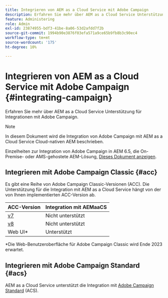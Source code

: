 ```yaml
---
title: Integrieren von AEM as a Cloud Service mit Adobe Campaign
description: Erfahren Sie mehr über AEM as a Cloud Service Unterstützung für Integrationen mit Adobe Campaign.
feature: Administering
role: Admin
exl-id: 23874955-bdf3-41be-8a06-53d2afdd7f2b
source-git-commit: 1994b90e3876f03efa571a9ce65b9fb8b3c90ec4
workflow-type: tm+mt
source-wordcount: '175'
ht-degree: 10%

---
```



# Integrieren von AEM as a Cloud Service mit Adobe Campaign {#integrating-campaign}

Erfahren Sie mehr über AEM as a Cloud Service Unterstützung für Integrationen mit Adobe Campaign.

>[!NOTE]
>
>In diesem Dokument wird die Integration von Adobe Campaign mit AEM as a Cloud Service Cloud-nativen AEM beschrieben.
>
>Einzelheiten zur Integration von Adobe Campaign in AEM 6.5, die On-Premise- oder AMS-gehostete AEM-Lösung, [Dieses Dokument anzeigen](https://experienceleague.adobe.com/docs/experience-manager-65/administering/integration/campaign.html).

## Integrieren mit Adobe Campaign Classic {#acc}

Es gibt eine Reihe von Adobe Campaign Classic-Versionen (ACC). Die Unterstützung für die Integration mit AEM as a Cloud Service hängt von der von Ihnen implementierten ACC-Version ab.

| ACC-Version | Integration mit AEMaaCS |
|---|---|
| [v7](https://experienceleague.adobe.com/docs/campaign-classic.html?lang=de) | Nicht unterstützt |
| [v8](https://experienceleague.adobe.com/docs/campaign-v8.html) | Nicht unterstützt |
| Web UI* | Unterstützt |

*Die Web-Benutzeroberfläche für Adobe Campaign Classic wird Ende 2023 erwartet.

## Integrieren mit Adobe Campaign Standard {#acs}

AEM as a Cloud Service unterstützt die Integration mit [Adobe Campaign Standard](https://experienceleague.adobe.com/docs/campaign-standard.html) (ACS).
